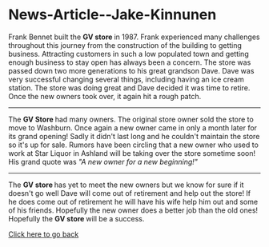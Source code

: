 # News-Article--Jake-Kinnunen
 <!DOCTYPE>
<html>
<body>
<p> Frank Bennet built the <strong> GV store </strong> in 1987.  Frank experienced many challenges throughout this journey from the construction of the building to getting business. Attracting customers in such a low populated town and getting enough business to stay open has always been a concern. The store was passed down two more generations to his great grandson Dave. Dave was very successful changing several things, including having an ice cream station. The store was doing great and Dave decided it was time to retire. Once the new owners took over, it again hit a rough patch. </p>
  <HR>
  <p> The <strong> GV Store </strong> had many owners. The original store owner sold the store to move to Washburn. Once again a  new owner came in only a month later for its grand opening! Sadly it didn't last long and he couldn't maintain the store so it's up for sale. Rumors have been circling that a new owner who used to work at Star Liquor in Ashland will be taking over the store sometime soon! His grand quote was <em> "A new owner for a new beginning!" </em> </p> 
<hr>
<p> The <strong> GV store </strong> has yet to meet the new owners but we know for sure if it doesn't go well Dave will come out of retirement and help out the store! If he does come out of retirement he will have his wife help him out and some of his friends. Hopefully the new owner does a better job than the old ones! Hopefully the <strong> GV store </strong>  will be a success.</p>

  <a href="https://jakekinn.github.io">Click here to go back</a> 

</body>
</html>
